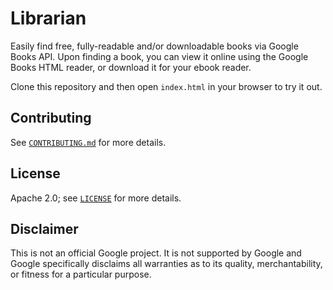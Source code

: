 # Librarian

Easily find free, fully-readable and/or downloadable books via Google Books API.
Upon finding a book, you can view it online using the Google Books HTML reader,
or download it for your ebook reader.

Clone this repository and then open `index.html` in your browser to try it out.

## Contributing

See [`CONTRIBUTING.md`](CONTRIBUTING.md) for more details.

## License

Apache 2.0; see [`LICENSE`](LICENSE) for more details.

## Disclaimer

This is not an official Google project. It is not supported by Google and Google
specifically disclaims all warranties as to its quality, merchantability, or
fitness for a particular purpose.
